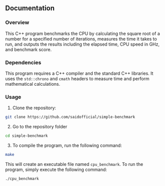 ## Documentation

### Overview

This C++ program benchmarks the CPU by calculating the square root of a number for a specified number of iterations, measures the time it takes to run, and outputs the results including the elapsed time, CPU speed in GHz, and benchmark score.

### Dependencies

This program requires a C++ compiler and the standard C++ libraries. It uses the `std::chrono` and `cmath` headers to measure time and perform mathematical calculations.

### Usage
1. Clone the repository:

```bash
git clone https://github.com/saidofficial/simple-benchmark
```
2. Go to the repository folder
```bash
cd simple-benchmark
```

3. To compile the program, run the following command:
```bash
make
```


This will create an executable file named `cpu_benchmark`. To run the program, simply execute the following command:

```bash
./cpu_benchmark
```
